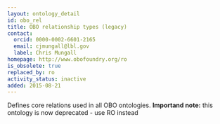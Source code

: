 ```yaml
---
layout: ontology_detail
id: obo_rel
title: OBO relationship types (legacy)
contact:
  orcid: 0000-0002-6601-2165
  email: cjmungall@lbl.gov
  label: Chris Mungall
homepage: http://www.obofoundry.org/ro
is_obsolete: true
replaced_by: ro
activity_status: inactive
added: 2015-08-21
---
```


Defines core relations used in all OBO ontologies. <b>Importand note:</b> this ontology is now deprecated - use RO instead
